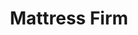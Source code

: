 ---
title: "Mattress Firm"
url: /toms-river/mattress-firm-little-league-world-champions-boulevard/
shop: Betten
---